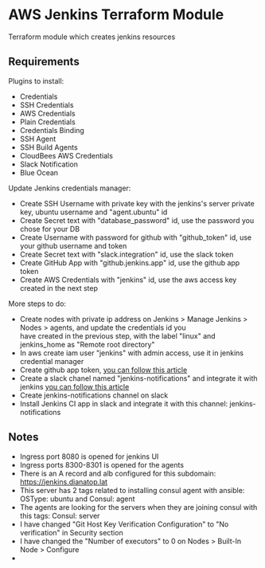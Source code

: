 # AWS Jenkins Terraform Module

Terraform module which creates jenkins resources

## Requirements

Plugins to install:
  - Credentials
  - SSH Credentials
  - AWS Credentials
  - Plain Credentials
  - Credentials Binding
  - SSH Agent
  - SSH Build Agents
  - CloudBees AWS Credentials
  - Slack Notification
  - Blue Ocean


Update Jenkins credentials manager:
  - Create SSH Username with private key with the jenkins's server private key, ubuntu username and "agent.ubuntu" id
  - Create Secret text with "database_password" id, use the password you chose for your DB
  - Create Username with password for github with "github_token" id, use your github username and token
  - Create Secret text with "slack.integration" id, use the slack token
  - Create GitHub App with "github.jenkins.app" id, use the github app token
  - Create AWS Credentials with "jenkins" id, use the aws access key created in the next step


More steps to do:
- Create nodes with private ip address on Jenkins > Manage Jenkins > Nodes > agents, and update the credentials id you    
  have created in the previous step, with the label "linux" and jenkins_home as "Remote root directory"
- In aws create iam user "jenkins" with admin access, use it in jenkins credential manager
- Create github app token, [you can follow this article](https://docs.github.com/en/apps/creating-github-apps/authenticating-with-a-github-app/generating-a-user-access-token-for-a-github-app)
- Create a slack chanel named "jenkins-notifications" and integrate it with jenkins [you can follow this article](https://plugins.jenkins.io/slack/)
- Create jenkins-notifications channel on slack
- Install Jenkins CI app in slack and integrate it with this channel: jenkins-notifications



## Notes
- Ingress port 8080 is opened for jenkins UI
- Ingress ports 8300-8301 is opened for the agents
- There is an A record and alb configured for this subdomain: https://jenkins.dianatop.lat
- This server has 2 tags related to installing consul agent with ansible: OSType: ubuntu and Consul: agent
- The agents are looking for the servers when they are joining consul with this tags: Consul: server
- I have changed "Git Host Key Verification Configuration" to "No verification" in Security section
- I have changed the "Number of executors" to 0 on Nodes > Built-In Node > Configure
- 
